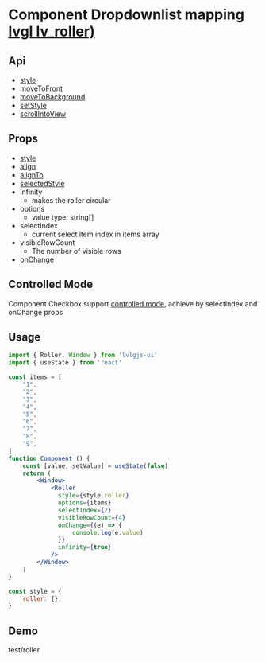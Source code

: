 # Component Dropdownlist mapping [lvgl lv_roller)](https://docs.lvgl.io/master/widgets/roller.html)

## Api
- [style](../api/style.md)
- [moveToFront](../api/moveToFront.md)
- [moveToBackground](../api/moveToBackground.md)
- [setStyle](../api/setStyle.md)
- [scrollIntoView](../api/scrollIntoView.md)

## Props
- [style](../props/style.md)
- [align](../props/align.md)
- [alignTo](../props/alignTo.md)
- [selectedStyle](../props/selectedStyle.md)
- infinity
  - makes the roller circular
- options
  - value type: string[]
- selectIndex
  - current select item index in items array
- visibleRowCount
  - The number of visible rows
- [onChange](../props/onChange/1.md)
## Controlled Mode
Component Checkbox support [controlled mode](https://krasimir.gitbooks.io/react-in-patterns/content/chapter-05/), achieve by selectIndex and onChange props  

## Usage
```jsx
import { Roller, Window } from 'lvlgjs-ui'
import { useState } from 'react'

const items = [
    "1",
    "2",
    "3",
    "4",
    "5",
    "6",
    "7",
    "8",
    "9",
]
function Component () {
    const [value, setValue] = useState(false)
    return (
        <Window>
            <Roller
              style={style.roller}
              options={items}
              selectIndex={2}
              visibleRowCount={4}
              onChange={(e) => {
                  console.log(e.value)
              }}
              infinity={true}
            />
        </Window>
    )
}

const style = {
    roller: {},
}
```

## Demo
test/roller
